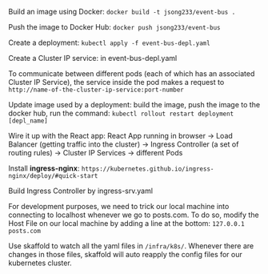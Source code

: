 Build an image using Docker:
``docker build -t jsong233/event-bus .``

Push the image to Docker Hub:
``docker push jsong233/event-bus``

Create a deployment:
``kubectl apply -f event-bus-depl.yaml``

Create a Cluster IP service:
in event-bus-depl.yaml

To communicate between different pods (each of which has an associated Cluster IP Service), the service inside the pod makes a request to 
``http://name-of-the-cluster-ip-service:port-number``

Update image used by a deployment:
build the image, push the image to the docker hub, run the command:
``kubectl rollout restart deployment [depl_name]``

Wire it up with the React app: 
React App running in browser -> Load Balancer (getting traffic into the cluster) -> Ingress Controller (a set of routing rules) -> Cluster IP Services -> different Pods

Install **ingress-nginx**:
``https://kubernetes.github.io/ingress-nginx/deploy/#quick-start``


Build Ingress Controller by ingress-srv.yaml


For development purposes, we need to trick our local machine into connecting to localhost whenever we go to posts.com. To do so, modify the Host File on our local machine by adding a line at the bottom:
``127.0.0.1 posts.com``


Use skaffold to watch all the yaml files in ``/infra/k8s/``.
Whenever there are changes in those files, skaffold will auto reapply the config files for our kubernetes cluster.